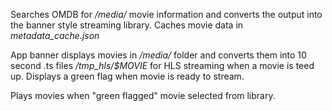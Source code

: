 Searches OMDB for */media/* movie information and converts the output into the banner style streaming library.
Caches movie data in *metadata_cache.json*

App banner displays movies in */media/* folder and converts them into 10 second .ts files */tmp_hls/$MOVIE* for HLS streaming when a movie is teed up.  Displays a green flag when movie is ready to stream. 

Plays movies when "green flagged" movie selected from library.


